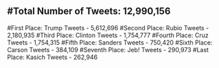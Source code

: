 #Total Number of Tweets: 12,990,156 
---
#First Place: Trump Tweets - 5,612,696
#Second Place: Rubio Tweets - 2,180,935
#Third Place: Clinton Tweets - 1,754,777
#Fourth Place: Cruz Tweets - 1,754,315
#Fifth Place: Sanders Tweets - 750,420
#Sixth Place: Carson Tweets - 384,109
#Seventh Place: Jeb! Tweets - 290,973
#Last Place: Kasich Tweets - 262,946
